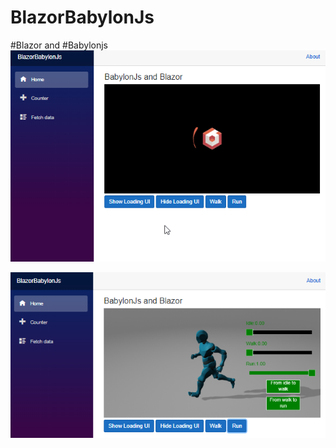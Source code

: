 # BlazorBabylonJs
#Blazor and #Babylonjs
![Screenshot](Animation.gif)

![Screenshot](Screenshot1.png)